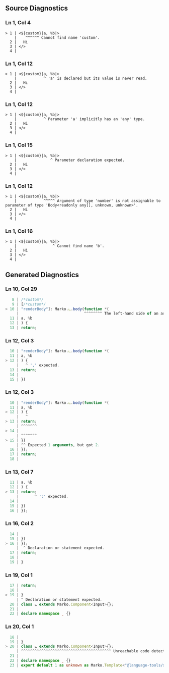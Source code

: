 ## Source Diagnostics
### Ln 1, Col 4
```marko
> 1 | <${custom}|a, %b|>
    |    ^^^^^^ Cannot find name 'custom'.
  2 |   Hi
  3 | </>
  4 |
```

### Ln 1, Col 12
```marko
> 1 | <${custom}|a, %b|>
    |            ^ 'a' is declared but its value is never read.
  2 |   Hi
  3 | </>
  4 |
```

### Ln 1, Col 12
```marko
> 1 | <${custom}|a, %b|>
    |            ^ Parameter 'a' implicitly has an 'any' type.
  2 |   Hi
  3 | </>
  4 |
```

### Ln 1, Col 15
```marko
> 1 | <${custom}|a, %b|>
    |               ^ Parameter declaration expected.
  2 |   Hi
  3 | </>
  4 |
```

### Ln 1, Col 12
```marko
> 1 | <${custom}|a, %b|>
    |            ^^^^^ Argument of type 'number' is not assignable to parameter of type 'Body<readonly any[], unknown, unknown>'.
  2 |   Hi
  3 | </>
  4 |
```

### Ln 1, Col 16
```marko
> 1 | <${custom}|a, %b|>
    |                ^ Cannot find name 'b'.
  2 |   Hi
  3 | </>
  4 |
```

## Generated Diagnostics
### Ln 10, Col 29
```ts
   8 | /*custom*/
   9 | [/*custom*/
> 10 | "renderBody"]: Marko.ட.body(function *(
     |                             ^^^^^^^^ The left-hand side of an arithmetic operation must be of type 'any', 'number', 'bigint' or an enum type.
  11 | a, %b
  12 | ) {
  13 | return;
```

### Ln 12, Col 3
```ts
  10 | "renderBody"]: Marko.ட.body(function *(
  11 | a, %b
> 12 | ) {
     |   ^ ',' expected.
  13 | return;
  14 |
  15 | })
```

### Ln 12, Col 3
```ts
  10 | "renderBody"]: Marko.ட.body(function *(
  11 | a, %b
> 12 | ) {
     |   ^
> 13 | return;
     | ^^^^^^^
> 14 |
     | ^^^^^^^
> 15 | })
     | ^^ Expected 1 arguments, but got 2.
  16 | });
  17 | return;
  18 |
```

### Ln 13, Col 7
```ts
  11 | a, %b
  12 | ) {
> 13 | return;
     |       ^ ':' expected.
  14 |
  15 | })
  16 | });
```

### Ln 16, Col 2
```ts
  14 |
  15 | })
> 16 | });
     |  ^ Declaration or statement expected.
  17 | return;
  18 |
  19 | }
```

### Ln 19, Col 1
```ts
  17 | return;
  18 |
> 19 | }
     | ^ Declaration or statement expected.
  20 | class ட extends Marko.Component<Input>{};
  21 |
  22 | declare namespace ˍ {}
```

### Ln 20, Col 1
```ts
  18 |
  19 | }
> 20 | class ட extends Marko.Component<Input>{};
     | ^^^^^^^^^^^^^^^^^^^^^^^^^^^^^^^^^^^^^^^^ Unreachable code detected.
  21 |
  22 | declare namespace ˍ {}
  23 | export default 1 as unknown as Marko.Template<"@language-tools/src/__tests__/fixtures/tag-params-syntax-error/index.marko">;
```

